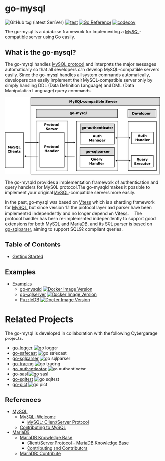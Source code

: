 # go-mysql

![GitHub tag (latest SemVer)](https://img.shields.io/github/v/tag/cybergarage/go-mysql)
[![test](https://github.com/cybergarage/go-mysql/actions/workflows/make.yml/badge.svg)](https://github.com/cybergarage/go-mysql/actions/workflows/make.yml)
[![Go Reference](https://pkg.go.dev/badge/github.com/cybergarage/go-mysql.svg)](https://pkg.go.dev/github.com/cybergarage/go-mysql) [![codecov](https://codecov.io/gh/cybergarage/go-mysql/graph/badge.svg?token=2RYOJPQRDM)](https://codecov.io/gh/cybergarage/go-mysql)

The go-mysql is a database framework for implementing a [MySQL](https://www.mysql.com/)-compatible server using Go easily.

## What is the go-mysql?

The go-mysql handles [MySQL protocol](https://dev.mysql.com/doc/dev/mysql-server/latest/) and interprets the major messages automatically so that all developers can develop MySQL-compatible servers easily. Since the go-mysql handles all system commands automatically, developers can easily implement their MySQL-compatible server only by simply handling DDL (Data Definition Language) and DML (Data Manipulation Language) query commands.

![](doc/img/framework.png)

The go-mysqld provides a implementation framework of authentication and query handlers for MySQL protocol.The go-mysqld makes it possible to implement your original [MySQL](https://www.mysql.com/)-compatible servers more easily.

In the past, go-mysql was based on [Vitess](https://vitess.io) which is a sharding framework for [MySQL](https://www.mysql.com/), but since version 1.1 the protocol layer and parser have been implemented independently and no longer depend on [Vitess](https://vitess.io/).　
The protocol handler has been re-implemented independently to support good extensions for both MySQL and MariaDB, and its SQL parser is based on [go-sqlparser](https://github.com/cybergarage/go-sqlparser), aiming to support SQL92 compliant queries.

## Table of Contents

- [Getting Started](doc/getting-started.md)

## Examples

- [Examples](doc/examples.md)
	- [go-mysqld](examples/go-mysqld) [![Docker Image Version](https://img.shields.io/docker/v/cybergarage/go-mysqld)](https://hub.docker.com/repository/docker/cybergarage/go-mysqld/)
	- [go-sqlserver](https://github.com/cybergarage/go-sqlserver) [![Docker Image Version](https://img.shields.io/docker/v/cybergarage/go-sqlserver)](https://hub.docker.com/repository/docker/cybergarage/go-sqlserver/)
	- [PuzzleDB](https://github.com/cybergarage/puzzledb-go) [![Docker Image Version](https://img.shields.io/docker/v/cybergarage/puzzledb)](https://hub.docker.com/repository/docker/cybergarage/puzzledb/)

# Related Projects

The go-mysql is developed in collaboration with the following Cybergarage projects:

-   [go-logger](https://github.com/cybergarage/go-logger) ![go logger](https://img.shields.io/github/v/tag/cybergarage/go-logger)
-   [go-safecast](https://github.com/cybergarage/go-safecast) ![go safecast](https://img.shields.io/github/v/tag/cybergarage/go-safecast)
-   [go-sqlparser](https://github.com/cybergarage/go-sqlparser) ![go sqlparser](https://img.shields.io/github/v/tag/cybergarage/go-sqlparser)
-   [go-tracing](https://github.com/cybergarage/go-tracing) ![go tracing](https://img.shields.io/github/v/tag/cybergarage/go-tracing)
-   [go-authenticator](https://github.com/cybergarage/go-authenticator) ![go authenticator](https://img.shields.io/github/v/tag/cybergarage/go-authenticator)
-   [go-sasl](https://github.com/cybergarage/go-sasl) ![go sasl](https://img.shields.io/github/v/tag/cybergarage/go-sasl)
-   [go-sqltest](https://github.com/cybergarage/go-sqltest) ![go sqltest](https://img.shields.io/github/v/tag/cybergarage/go-sqltest)
-   [go-pict](https://github.com/cybergarage/go-pict) ![go pict](https://img.shields.io/github/v/tag/cybergarage/go-pict)

## References

- [MySQL](https://www.mysql.com/)
	- [MySQL: Welcome](https://dev.mysql.com/doc/dev/mysql-server/latest/)
		- [MySQL: Client/Server Protocol](https://dev.mysql.com/doc/dev/mysql-server/latest/PAGE_PROTOCOL.html)
	- [Contributing to MySQL](https://dev.mysql.com/community/contributing/)
- [MariaDB](https://mariadb.com/)
	- [MariaDB Knowledge Base](https://mariadb.com/kb/en/)
		- [Client/Server Protocol - MariaDB Knowledge Base](https://mariadb.com/kb/en/clientserver-protocol/)
		- [Contributing and Contributors](https://mariadb.com/kb/en/meta/contributing-and-contributors/)
	- [MariaDB: Contribute](https://mariadb.org/contribute/)
